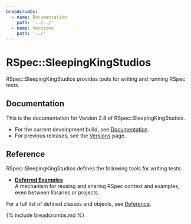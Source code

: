 ```yaml
---
breadcrumbs:
  - name: Documentation
    path: '../../'
  - name: Versions
    path: '../'
---
```


# RSpec::SleepingKingStudios

RSpec::SleepingKingStudios provides tools for writing and running RSpec tests.

## Documentation

This is the documentation for Version 2.8 of RSpec::SleepingKingStudios.

- For the current development build, see [Documentation]({{site.baseurl}}/).
- For previous releases, see the [Versions]({{site.baseurl}}/versions) page.

## Reference

RSpec::SleepingKingStudios defines the following tools for writing tests:

- **[Deferred Examples](./deferred)**
  <br>
  A mechanism for reusing and sharing RSpec context and examples, even between
  libraries or projects.

For a full list of defined classes and objects, see [Reference](./reference).

{% include breadcrumbs.md %}
